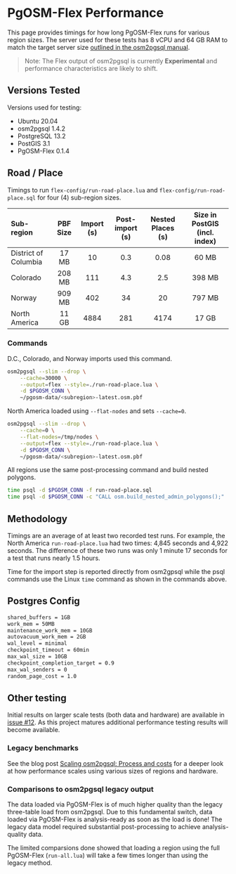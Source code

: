 # PgOSM-Flex Performance

This page provides timings for how long PgOSM-Flex runs for various region sizes.
The server used for these tests has 8 vCPU and 64 GB RAM to match the target
server size [outlined in the osm2pgsql manual](https://osm2pgsql.org/doc/manual.html#preparing-the-database).

> Note: The Flex output of osm2pgsql is currently **Experimental**
and performance characteristics are likely to shift. 


## Versions Tested

Versions used for testing:

* Ubuntu 20.04
* osm2pgsql 1.4.2
* PostgreSQL 13.2
* PostGIS 3.1
* PgOSM-Flex 0.1.4


## Road / Place

Timings to run `flex-config/run-road-place.lua` and `flex-config/run-road-place.sql` for
four (4) sub-region sizes.


| Sub-region | PBF Size | Import (s) | Post-import (s) | Nested Places (s) | Size in PostGIS (incl. index) |
| :---                  |    :-:    |  :-:  |    :-:    |     :-:    |    :-:    |
| District of Columbia  |   17 MB   |  10   |    0.3     |     0.08    |    60 MB    |
| Colorado              |   208 MB  |  111  |    4.3    |    2.5    |    398 MB    |
| Norway                |   909 MB  |  402  |    34    |   20     |    797 MB    |
| North America         |   11 GB   |  4884 |    281    |    4174    |   17 GB     |



### Commands

D.C., Colorado, and Norway imports used this command.


```bash
osm2pgsql --slim --drop \
    --cache=30000 \
    --output=flex --style=./run-road-place.lua \
    -d $PGOSM_CONN \
    ~/pgosm-data/<subregion>-latest.osm.pbf
```

North America loaded using `--flat-nodes` and sets `--cache=0`.

```bash
osm2pgsql --slim --drop \
    --cache=0 \
    --flat-nodes=/tmp/nodes \
    --output=flex --style=./run-road-place.lua \
    -d $PGOSM_CONN \
    ~/pgosm-data/<subregion>-latest.osm.pbf
```

All regions use the same post-processing command and build nested polygons.

```bash
time psql -d $PGOSM_CONN -f run-road-place.sql
time psql -d $PGOSM_CONN -c "CALL osm.build_nested_admin_polygons();"
```



## Methodology

Timings are an average of at least two recorded test runs.  For example, the North America `run-road-place.lua` had two times: 4,845 seconds and 4,922 seconds.  The difference of these
two runs was only 1 minute 17 seconds for a test that runs nearly 1.5 hours.

Time for the import step is reported directly from osm2gpsql while the psql commands use the Linux `time` command as shown in the commands above.

## Postgres Config


```bash
shared_buffers = 1GB
work_mem = 50MB
maintenance_work_mem = 10GB
autovacuum_work_mem = 2GB
wal_level = minimal
checkpoint_timeout = 60min
max_wal_size = 10GB
checkpoint_completion_target = 0.9
max_wal_senders = 0
random_page_cost = 1.0
```


## Other testing

Initial results on larger scale tests (both data and hardware) are available
in [issue #12](https://github.com/rustprooflabs/pgosm-flex/issues/12).  As this project
matures additional performance testing results will become available.

### Legacy benchmarks

See the blog post
[Scaling osm2pgsql: Process and costs](https://blog.rustprooflabs.com/2019/10/osm2pgsql-scaling)
for a deeper look at how performance scales using various sizes of regions and hardware.

### Comparisons to osm2pgsql legacy output

The data loaded via PgOSM-Flex is of much higher quality than the
legacy three-table load from osm2pgsql.  Due to this fundamental switch, data loaded
via PgOSM-Flex is analysis-ready as soon as the load is done!  The legacy data model
required substantial post-processing to achieve analysis-quality data.

The limited comparsions done showed that loading a region using the
full PgOSM-Flex (`run-all.lua`) will take a few times longer than using the legacy method.

